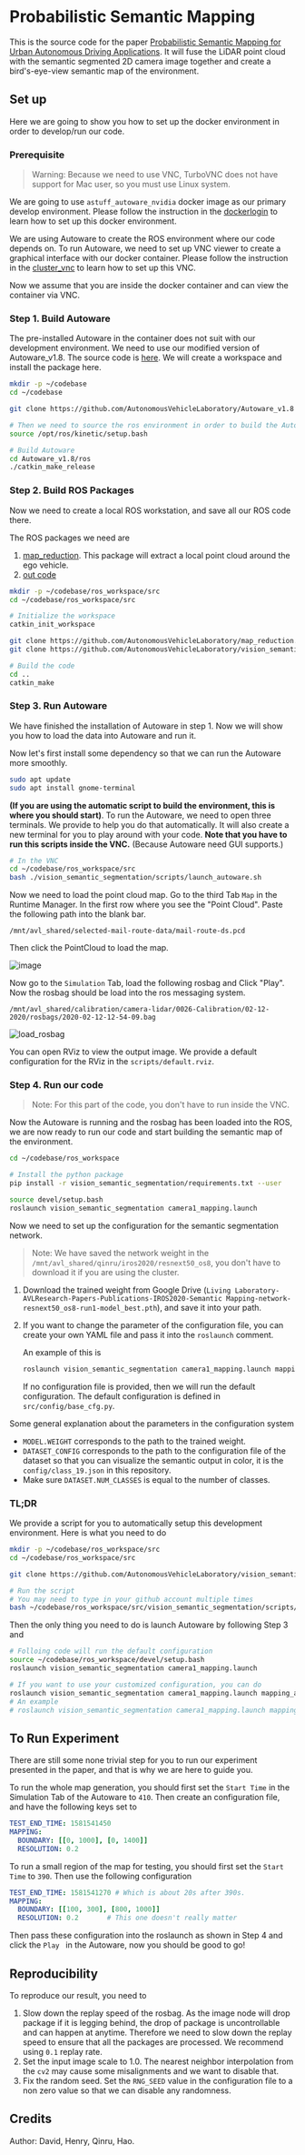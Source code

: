 # Probabilistic Semantic Mapping

This is the source code for the paper [Probabilistic Semantic Mapping for Urban Autonomous Driving Applications](https://arxiv.org/abs/2006.04894). It will fuse the LiDAR point cloud with the semantic segmented 2D camera image together and create a bird's-eye-view semantic map of the environment. 

## Set up

Here we are going to show you how to set up the docker environment in order to develop/run our code. 

### Prerequisite

> Warning:  Because we need to use VNC, TurboVNC does not have support for Mac user, so you must use Linux system. 

We are going to use `astuff_autoware_nvidia` docker image as our primary develop environment. Please follow the instruction in the [dockerlogin](https://github.com/CogRob/internal_docs/blob/master/cogrob_dockerlogin.md) to learn how to set up this docker environment. 

We are using Autoware to create the ROS environment where our code depends on. To run Autoware, we need to set up VNC viewer to create a graphical interface with our docker container. Please follow the instruction in the [cluster_vnc](https://github.com/CogRob/internal_docs/blob/master/cluster_vnc.md) to learn how to set up this VNC. 

Now we assume that you are inside the docker container and can view the container via VNC. 

### Step 1. Build Autoware

The pre-installed Autoware in the container does not suit with our development environment. We need to use our modified version of Autoware_v1.8. The source code is [here](https://github.com/AutonomousVehicleLaboratory/Autoware_v1.8). We will create a workspace and install the package here. 

```sh
mkdir -p ~/codebase
cd ~/codebase

git clone https://github.com/AutonomousVehicleLaboratory/Autoware_v1.8

# Then we need to source the ros environment in order to build the Autoware
source /opt/ros/kinetic/setup.bash

# Build Autoware
cd Autoware_v1.8/ros
./catkin_make_release
```

### Step 2. Build ROS Packages

Now we need to create a local ROS workstation, and save all our ROS code there. 

The ROS packages we need are 

1. [map_reduction](https://github.com/AutonomousVehicleLaboratory/map_reduction). This package will extract a local point cloud around the ego vehicle.
2. [out code](https://github.com/AutonomousVehicleLaboratory/vision_semantic_segmentation)

```sh
mkdir -p ~/codebase/ros_workspace/src
cd ~/codebase/ros_workspace/src

# Initialize the workspace
catkin_init_workspace

git clone https://github.com/AutonomousVehicleLaboratory/map_reduction.git
git clone https://github.com/AutonomousVehicleLaboratory/vision_semantic_segmentation.git

# Build the code
cd .. 
catkin_make
```

### Step 3. Run Autoware

We have finished the installation of Autoware in step 1. Now we will show you how to load the data into Autoware and run it.

Now let's first install some dependency so that we can run the Autoware more smoothly. 

```sh
sudo apt update
sudo apt install gnome-terminal
```

**(If you are using the automatic script to build the environment, this is where you should start)**. To run the Autoware, we need to open three terminals. We provide to help you do that automatically. It will also create a new terminal for you to play around with your code. **Note that you have to run this scripts inside the VNC.** (Because Autoware need GUI supports.)

```sh
# In the VNC
cd ~/codebase/ros_workspace/src
bash ./vision_semantic_segmentation/scripts/launch_autoware.sh
```

Now we need to load the point cloud map. Go to the third Tab `Map` in the Runtime Manager. In the first row where you see the "Point Cloud". Paste the following path into the blank bar. 

```
/mnt/avl_shared/selected-mail-route-data/mail-route-ds.pcd
```

Then click the PointCloud to load the map. 

![image](doc/fig/load_point_cloud_map.png)

Now go to the `Simulation` Tab, load the following rosbag and Click "Play". Now the rosbag should be load into the ros messaging system. 

```
/mnt/avl_shared/calibration/camera-lidar/0026-Calibration/02-12-2020/rosbags/2020-02-12-12-54-09.bag
```

![load_rosbag](doc/fig/load_rosbag.png)

You can open RViz to view the output image. We provide a default configuration for the RViz in the `scripts/default.rviz`. 

### Step 4. Run our code 

> Note: For this part of the code, you don't have to run inside the VNC. 

Now the Autoware is running and the rosbag has been loaded into the ROS, we are now ready to run our code and start building the semantic map of the environment. 

```sh
cd ~/codebase/ros_workspace

# Install the python package
pip install -r vision_semantic_segmentation/requirements.txt --user

source devel/setup.bash
roslaunch vision_semantic_segmentation camera1_mapping.launch
```

Now we need to set up the configuration for the semantic segmentation network. 

> Note: We have saved the network weight in the `/mnt/avl_shared/qinru/iros2020/resnext50_os8`, you don't have to download it if you are using the cluster. 

1. Download the trained weight from Google Drive (`Living Laboratory-AVLResearch-Papers-Publications-IROS2020-Semantic Mapping-network-resnext50_os8-run1-model_best.pth`), and save it into your path.

2. If you want to change the parameter of the configuration file, you can create your own YAML file and pass it into the `roslaunch` comment. 

   An example of this is 

   ```sh
   roslaunch vision_semantic_segmentation camera1_mapping.launch mapping_args:="--cfg ~/codebase/ros_workspace/src/vision_semantic_segmentation/config/example.yaml"
   ```

   If no configuration file is provided, then we will run the default configuration. The default configuration is defined in `src/config/base_cfg.py`.

Some general explanation about the parameters in the configuration system 

*  `MODEL.WEIGHT` corresponds to the path to the trained weight.
* `DATASET_CONFIG` corresponds to the path to the configuration file of the dataset so that you can visualize the semantic output in color, it is the `config/class_19.json` in this repository.  
* Make sure `DATASET.NUM_CLASSES` is equal to the number of classes. 

### TL;DR

We provide a script for you to automatically setup this development environment. Here is what you need to do

```sh
mkdir -p ~/codebase/ros_workspace/src
cd ~/codebase/ros_workspace/src

git clone https://github.com/AutonomousVehicleLaboratory/vision_semantic_segmentation.git

# Run the script
# You may need to type in your github account multiple times
bash ~/codebase/ros_workspace/src/vision_semantic_segmentation/scripts/initialize_dev_env.sh
```

Then the only thing you need to do is launch Autoware by following Step 3 and 

```sh
# Folloing code will run the default configuration 
source ~/codebase/ros_workspace/devel/setup.bash
roslaunch vision_semantic_segmentation camera1_mapping.launch

# If you want to use your customized configuration, you can do
roslaunch vision_semantic_segmentation camera1_mapping.launch mapping_args:="--cfg [path to your config.yaml]"
# An example
# roslaunch vision_semantic_segmentation camera1_mapping.launch mapping_args:="--cfg /home/users/qinru/codebase/ros_workspace/src/vision_semantic_segmentation/config/qinru.yaml"
```

## To Run Experiment

There are still some none trivial step for you to run our experiment presented in the paper, and that is why we are here to guide you. 

To run the whole map generation, you should first set the `Start Time` in the Simulation Tab of the Autoware to `410`.  Then create an configuration file, and have the following keys set to

```yaml
TEST_END_TIME: 1581541450
MAPPING:
  BOUNDARY: [[0, 1000], [0, 1400]]
  RESOLUTION: 0.2
```

To run a small region of the map for testing, you should first set the `Start Time` to `390`. Then use the following configuration 

```yaml
TEST_END_TIME: 1581541270 # Which is about 20s after 390s. 
MAPPING:
  BOUNDARY: [[100, 300], [800, 1000]]
  RESOLUTION: 0.2		# This one doesn't really matter
```

Then pass these configuration into the roslaunch as shown in Step 4 and click the `Play ` in the Autoware, now you should be good to go!

## Reproducibility

To reproduce our result, you need to 

1. Slow down the replay speed of the rosbag. As the image node will drop package if it is legging behind, the drop of package is uncontrollable and can happen at anytime. Therefore we need to slow down the replay speed to ensure that all the packages are processed. We recommend using `0.1` replay rate. 
2. Set the input image scale to 1.0. The nearest neighbor interpolation from the `cv2` may cause some misalignments and we want to disable that. 
3. Fix the random seed. Set the `RNG_SEED` value in the configuration file to a non zero value so that we can disable any randomness. 

## Credits

Author: David, Henry, Qinru, Hao. 